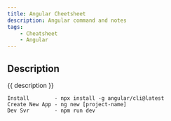 ```yaml
---
title: Angular Cheetsheet
description: Angular command and notes
tags:
    - Cheatsheet
    - Angular
---
```


## Description

{{ description }}

```text
Install        - npx install -g angular/cli@latest
Create New App - ng new [project-name]
Dev Svr        - npm run dev
```
